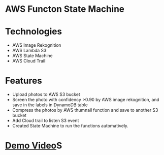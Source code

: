 # AWS Functon State Machine
# Technologies
* AWS Image Rekognition
* AWS Lambda S3
* AWS State Machine
* AWS Cloud Trail
# Features
* Upload photos to AWS S3 bucket
* Screen the photo with confidency >0.90 by  AWS image rekognition, and save in the labels in DynamoDB table
* Compress the photos by AWS thumnail function and save to another S3 bucket
* Add Cloud trail to listen S3 event
* Created State Machine to run the functions automatively.

# [Demo Video](https://github.com/lipingwucs/AWSFunctonStateMachine/blob/main/COMP306_Lab4_LipingWu.mp4)S
